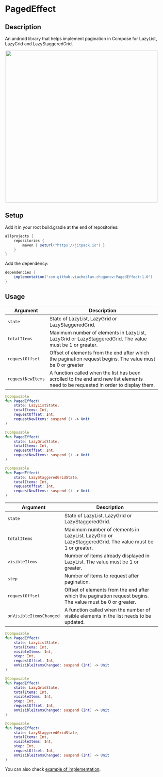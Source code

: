 # PagedEffect

## Description

An android library that helps implement pagination in Compose for LazyList, LazyGrid and LazyStaggeredGrid.

<p align="center">
  <img src="https://github.com/viacheslav-chugunov/PagedEffect/blob/main/assets/paging_example.gif" height=500 />
</p>

## Setup

Add it in your root build.gradle at the end of repositories:

```gradle
allprojects {
    repositories {
        maven { setUrl("https://jitpack.io") }
    }
}
```

Add the dependency:

```gradle
dependencies {
    implementation("com.github.viacheslav-chugunov:PagedEffect:1.0")
}
```

## Usage

|Argument|Description|
| --- | --- |
|`state`|State of LazyList, LazyGrid or LazyStaggeredGrid.|
|`totalItems`|Maximum number of elements in LazyList, LazyGrid or LazyStaggeredGrid. The value must be 1 or greater.|
|`requestOffset`|Offset of elements from the end after which the pagination request begins. The value must be 0 or greater|
|`requestNewItems`|A function called when the list has been scrolled to the end and new list elements need to be requested in order to display them.|

```kotlin
@Composable
fun PagedEffect(
    state: LazyListState,
    totalItems: Int,
    requestOffset: Int,
    requestNewItems: suspend () -> Unit
)

@Composable
fun PagedEffect(
    state: LazyGridState,
    totalItems: Int,
    requestOffset: Int,
    requestNewItems: suspend () -> Unit
)

@Composable
fun PagedEffect(
    state: LazyStaggeredGridState,
    totalItems: Int,
    requestOffset: Int,
    requestNewItems: suspend () -> Unit
)
```

|Argument|Description|
| --- | --- |
|`state`|State of LazyList, LazyGrid or LazyStaggeredGrid.|
|`totalItems`|Maximum number of elements in LazyList, LazyGrid or LazyStaggeredGrid. The value must be 1 or greater.|
|`visibleItems`|Number of items already displayed in LazyList. The value must be 1 or greater.|
|`step`|Number of items to request after pagination.|
|`requestOffset`|Offset of elements from the end after which the pagination request begins. The value must be 0 or greater.|
|`onVisibleItemsChanged`|A function called when the number of visible elements in the list needs to be updated.|


```kotlin
@Composable
fun PagedEffect(
    state: LazyListState,
    totalItems: Int,
    visibleItems: Int,
    step: Int,
    requestOffset: Int,
    onVisibleItemsChanged: suspend (Int) -> Unit
)

@Composable
fun PagedEffect(
    state: LazyGridState,
    totalItems: Int,
    visibleItems: Int,
    step: Int,
    requestOffset: Int,
    onVisibleItemsChanged: suspend (Int) -> Unit
)

@Composable
fun PagedEffect(
    state: LazyStaggeredGridState,
    totalItems: Int,
    visibleItems: Int,
    step: Int,
    requestOffset: Int,
    onVisibleItemsChanged: suspend (Int) -> Unit
)
```

You can also check  [example of implementation](https://github.com/viacheslav-chugunov/PagedEffect/blob/main/app/src/main/java/viacheslav/chugunov/pagedeffect/ExampleComposable.kt).
